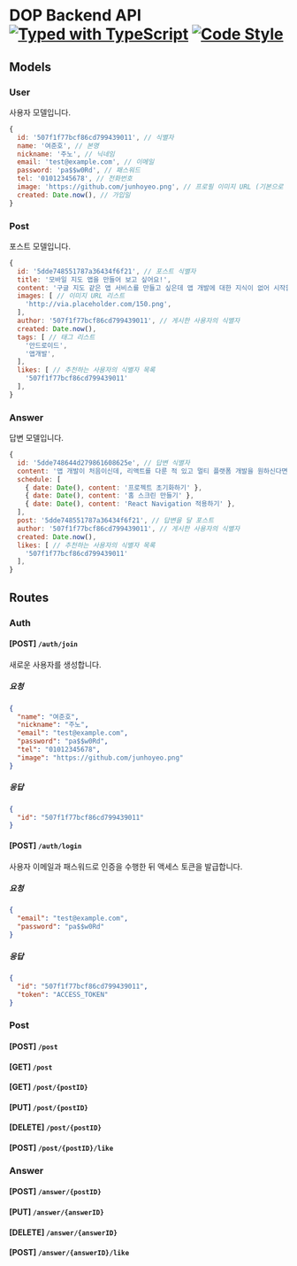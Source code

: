# DOP Backend API [![Typed with TypeScript](https://badgen.net/badge/icon/Typed?icon=typescript&label&labelColor=555555&color=blue)](https://github.com/microsoft/TypeScript) [![Code Style](https://badgen.net/badge/style/Airbnb/ff5a5f?icon=airbnb)](https://github.com/airbnb/javascript)

## Models

### User
사용자 모델입니다.

```js
{
  id: '507f1f77bcf86cd799439011', // 식별자
  name: '여준호', // 본명
  nickname: '주노', // 닉네임
  email: 'test@example.com', // 이메일
  password: 'pa$$w0Rd', // 패스워드
  tel: '01012345678', // 전화번호
  image: 'https://github.com/junhoyeo.png', // 프로필 이미지 URL (기본으로 default 이미지 경로)
  created: Date.now(), // 가입일
}
```

### Post
포스트 모델입니다.

```js
{
  id: '5dde748551787a36434f6f21', // 포스트 식별자
  title: '모바일 지도 앱을 만들어 보고 싶어요!',
  content: '구글 지도 같은 앱 서비스를 만들고 싶은데 앱 개발에 대한 지식이 없어 시작할 엄두가 나지 않습니다 ㅜㅜ 도와주세요',
  images: [ // 이미지 URL 리스트
    'http://via.placeholder.com/150.png',
  ],
  author: '507f1f77bcf86cd799439011', // 게시한 사용자의 식별자
  created: Date.now(),
  tags: [ // 태그 리스트
    '안드로이드',
    '앱개발',
  ],
  likes: [ // 추천하는 사용자의 식별자 목록
    '507f1f77bcf86cd799439011'
  ],
}
```

### Answer
답변 모델입니다.

```js
{
  id: '5dde748644d279861608625e', // 답변 식별자
  content: '앱 개발이 처음이신데, 리액트를 다룬 적 있고 멀티 플랫폼 개발을 원하신다면 React Native는 어때요?',
  schedule: [
    { date: Date(), content: '프로젝트 초기화하기' },
    { date: Date(), content: '홈 스크린 만들기' },
    { date: Date(), content: 'React Navigation 적용하기' },
  ],
  post: '5dde748551787a36434f6f21', // 답변을 달 포스트
  author: '507f1f77bcf86cd799439011', // 게시한 사용자의 식별자
  created: Date.now(),
  likes: [ // 추천하는 사용자의 식별자 목록
    '507f1f77bcf86cd799439011'
  ],
}
```

## Routes

### Auth

#### [POST] `/auth/join`
새로운 사용자를 생성합니다.

##### 요청

```json
{
  "name": "여준호",
  "nickname": "주노",
  "email": "test@example.com",
  "password": "pa$$w0Rd",
  "tel": "01012345678",
  "image": "https://github.com/junhoyeo.png"
}
```

##### 응답

```json
{
  "id": "507f1f77bcf86cd799439011"
}
```

#### [POST] `/auth/login`
사용자 이메일과 패스워드로 인증을 수행한 뒤 액세스 토큰을 발급합니다.

##### 요청

```json
{
  "email": "test@example.com",
  "password": "pa$$w0Rd"
}
```

##### 응답

```json
{
  "id": "507f1f77bcf86cd799439011",
  "token": "ACCESS_TOKEN"
}
```

### Post

#### [POST] `/post`
#### [GET] `/post`
#### [GET] `/post/{postID}`
#### [PUT] `/post/{postID}`
#### [DELETE] `/post/{postID}`
#### [POST] `/post/{postID}/like`

### Answer

#### [POST] `/answer/{postID}`
#### [PUT] `/answer/{answerID}`
#### [DELETE] `/answer/{answerID}`
#### [POST] `/answer/{answerID}/like`
